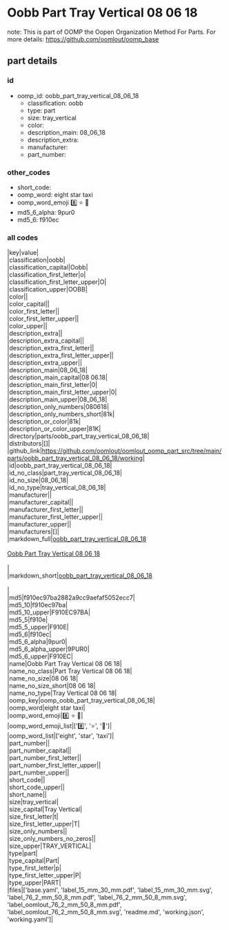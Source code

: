 # Oobb Part Tray Vertical 08 06 18  

note: This is part of OOMP the Oopen Organization Method For Parts. For more details: https://github.com/oomlout/oomp_base

##  part details





### id
* oomp_id: oobb_part_tray_vertical_08_06_18
  * classification: oobb
  * type: part
  * size: tray_vertical
  * color: 
  * description_main: 08_06_18
  * description_extra: 
  * manufacturer: 
  * part_number: 

### other_codes
* short_code: 
* oomp_word: eight star taxi
* oomp_word_emoji :eight: :star: :taxi:
* md5_6_alpha: 9pur0
* md5_6: f910ec

### all codes 
|key|value|  
|classification|oobb|  
|classification_capital|Oobb|  
|classification_first_letter|o|  
|classification_first_letter_upper|O|  
|classification_upper|OOBB|  
|color||  
|color_capital||  
|color_first_letter||  
|color_first_letter_upper||  
|color_upper||  
|description_extra||  
|description_extra_capital||  
|description_extra_first_letter||  
|description_extra_first_letter_upper||  
|description_extra_upper||  
|description_main|08_06_18|  
|description_main_capital|08 06.18|  
|description_main_first_letter|0|  
|description_main_first_letter_upper|0|  
|description_main_upper|08_06_18|  
|description_only_numbers|080618|  
|description_only_numbers_short|81k|  
|description_or_color|81k|  
|description_or_color_upper|81K|  
|directory|parts/oobb_part_tray_vertical_08_06_18|  
|distributors|[]|  
|github_link|https://github.com/oomlout/oomlout_oomp_part_src/tree/main/parts/oobb_part_tray_vertical_08_06_18/working|  
|id|oobb_part_tray_vertical_08_06_18|  
|id_no_class|part_tray_vertical_08_06_18|  
|id_no_size|08_06_18|  
|id_no_type|tray_vertical_08_06_18|  
|manufacturer||  
|manufacturer_capital||  
|manufacturer_first_letter||  
|manufacturer_first_letter_upper||  
|manufacturer_upper||  
|manufacturers|[]|  
|markdown_full|[oobb_part_tray_vertical_08_06_18](https://github.com/oomlout/oomlout_oomp_part_src/tree/main/parts/oobb_part_tray_vertical_08_06_18/working)<br>[](https://github.com/oomlout/oomlout_oomp_part_src/tree/main/parts/oobb_part_tray_vertical_08_06_18/working)<br>[Oobb Part Tray Vertical 08 06 18](https://github.com/oomlout/oomlout_oomp_part_src/tree/main/parts/oobb_part_tray_vertical_08_06_18/working)<br><br>|  
|markdown_short|[oobb_part_tray_vertical_08_06_18](https://github.com/oomlout/oomlout_oomp_part_src/tree/main/parts/oobb_part_tray_vertical_08_06_18/working)<br><br>|  
|md5|f910ec97ba2882a9cc9aefaf5052ecc7|  
|md5_10|f910ec97ba|  
|md5_10_upper|F910EC97BA|  
|md5_5|f910e|  
|md5_5_upper|F910E|  
|md5_6|f910ec|  
|md5_6_alpha|9pur0|  
|md5_6_alpha_upper|9PUR0|  
|md5_6_upper|F910EC|  
|name|Oobb Part Tray Vertical 08 06 18|  
|name_no_class|Part Tray Vertical 08 06 18|  
|name_no_size|08 06 18|  
|name_no_size_short|08 06 18|  
|name_no_type|Tray Vertical 08 06 18|  
|oomp_key|oomp_oobb_part_tray_vertical_08_06_18|  
|oomp_word|eight star taxi|  
|oomp_word_emoji|:eight: :star: :taxi:|  
|oomp_word_emoji_list|[':eight:', ':star:', ':taxi:']|  
|oomp_word_list|['eight', 'star', 'taxi']|  
|part_number||  
|part_number_capital||  
|part_number_first_letter||  
|part_number_first_letter_upper||  
|part_number_upper||  
|short_code||  
|short_code_upper||  
|short_name||  
|size|tray_vertical|  
|size_capital|Tray Vertical|  
|size_first_letter|t|  
|size_first_letter_upper|T|  
|size_only_numbers||  
|size_only_numbers_no_zeros||  
|size_upper|TRAY_VERTICAL|  
|type|part|  
|type_capital|Part|  
|type_first_letter|p|  
|type_first_letter_upper|P|  
|type_upper|PART|  
|files|['base.yaml', 'label_15_mm_30_mm.pdf', 'label_15_mm_30_mm.svg', 'label_76_2_mm_50_8_mm.pdf', 'label_76_2_mm_50_8_mm.svg', 'label_oomlout_76_2_mm_50_8_mm.pdf', 'label_oomlout_76_2_mm_50_8_mm.svg', 'readme.md', 'working.json', 'working.yaml']|  
